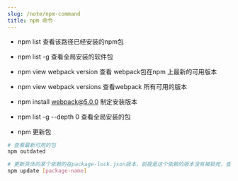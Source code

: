 ```yaml
---
slug: /note/npm-command
title: npm 命令
---
```

- npm list 查看该路径已经安装的npm包

- npm list -g 查看全局安装的软件包

* npm view webpack version 查看 webpack包在npm 上最新的可用版本

* npm view webpack versions 查看webpack 所有可用的版本

* npm install webpack@5.0.0 制定安装版本

* npm list -g --depth 0 查看全局安装的包

* npm 更新包
```bash
# 查看最新可用的包
npm outdated

# 更新具体的某个依赖的在package-lock.json版本，前提是这个依赖的版本没有被锁死，查看依赖版本是否被锁死的
npm update [package-name]
```
